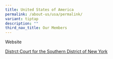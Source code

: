 ```yaml
---
title: United States of America
permalink: /about-us/usa/permalink/
variant: tiptap
description: ""
third_nav_title: Our Members
---
```

<p>Website</p>
<p><a href="https://nysd.uscourts.gov/" rel="noopener noreferrer nofollow" target="_blank"><u>Distrct Court for the Southern District of New York</u></a>
</p>